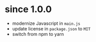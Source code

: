 # since 1.0.0

- modernize Javascript in `main.js`
- update license in `package.json` to `MIT`
- switch from npm to yarn

